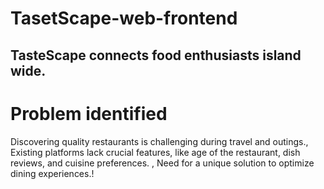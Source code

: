 # TasetScape-web-frontend

## TasteScape connects food enthusiasts island wide.


# Problem identified 


 Discovering quality restaurants is challenging during travel and outings.,
 Existing platforms lack crucial features, like age of the restaurant, dish reviews, and cuisine preferences. ,
 Need for a unique solution to optimize dining experiences.!
